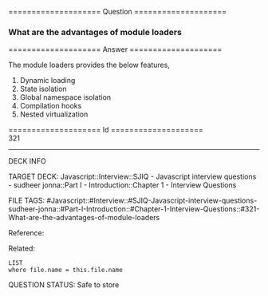 ==================== Question ====================  

### What are the advantages of module loaders  

==================== Answer ====================  

The module loaders provides the below features,

1. Dynamic loading
2. State isolation
3. Global namespace isolation
4. Compilation hooks
5. Nested virtualization

==================== Id ====================  
321

---

DECK INFO

TARGET DECK: Javascript::Interview::SJIQ - Javascript interview questions - sudheer jonna::Part I - Introduction::Chapter 1 - Interview Questions

FILE TAGS: #Javascript::#Interview::#SJIQ-Javascript-interview-questions-sudheer-jonna::#Part-I-Introduction::#Chapter-1-Interview-Questions::#321-What-are-the-advantages-of-module-loaders

Reference:

Related:

```dataview
LIST
where file.name = this.file.name
```

QUESTION STATUS: Safe to store

